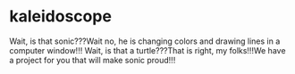 # kaleidoscope
Wait, is that sonic???Wait no, he is changing colors and drawing lines in a computer window!!! Wait, is that a turtle???That is right, my folks!!!We have a project for you that will make sonic proud!!!
